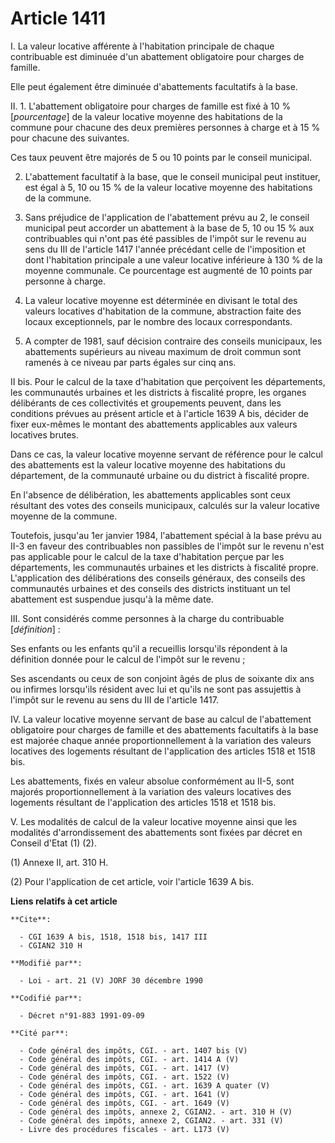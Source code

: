 # Article 1411

I. La valeur locative afférente à l'habitation principale de chaque contribuable est diminuée d'un abattement obligatoire
pour charges de famille.

Elle peut également être diminuée d'abattements facultatifs à la base.

II. 1. L'abattement obligatoire pour charges de famille est fixé à 10 % [*pourcentage*] de la valeur locative moyenne des
habitations de la commune pour chacune des deux premières personnes à charge et à 15 % pour chacune des suivantes.

Ces taux peuvent être majorés de 5 ou 10 points par le conseil municipal.

2. L'abattement facultatif à la base, que le conseil municipal peut instituer, est égal à 5, 10 ou 15 % de la valeur locative
moyenne des habitations de la commune.

3. Sans préjudice de l'application de l'abattement prévu au 2, le conseil municipal peut accorder un abattement à la base de
5, 10 ou 15 % aux contribuables qui n'ont pas été passibles de l'impôt sur le revenu au sens du III de l'article 1417 l'année
précédant celle de l'imposition et dont l'habitation principale a une valeur locative inférieure à 130 % de la moyenne
communale. Ce pourcentage est augmenté de 10 points par personne à charge.

4. La valeur locative moyenne est déterminée en divisant le total des valeurs locatives d'habitation de la commune,
abstraction faite des locaux exceptionnels, par le nombre des locaux correspondants.

5. A compter de 1981, sauf décision contraire des conseils municipaux, les abattements supérieurs au niveau maximum de droit
commun sont ramenés à ce niveau par parts égales sur cinq ans.

II bis. Pour le calcul de la taxe d'habitation que perçoivent les départements, les communautés urbaines et les districts à
fiscalité propre, les organes délibérants de ces collectivités et groupements peuvent, dans les conditions prévues au présent
article et à l'article 1639 A bis, décider de fixer eux-mêmes le montant des abattements applicables aux valeurs locatives
brutes.

Dans ce cas, la valeur locative moyenne servant de référence pour le calcul des abattements est la valeur locative moyenne
des habitations du département, de la communauté urbaine ou du district à fiscalité propre.

En l'absence de délibération, les abattements applicables sont ceux résultant des votes des conseils municipaux, calculés sur
la valeur locative moyenne de la commune.

Toutefois, jusqu'au 1er janvier 1984, l'abattement spécial à la base prévu au II-3 en faveur des contribuables non passibles
de l'impôt sur le revenu n'est pas applicable pour le calcul de la taxe d'habitation perçue par les départements, les
communautés urbaines et les districts à fiscalité propre. L'application des délibérations des conseils généraux, des conseils
des communautés urbaines et des conseils des districts instituant un tel abattement est suspendue jusqu'à la même date.

III. Sont considérés comme personnes à la charge du contribuable [*définition*] :

Ses enfants ou les enfants qu'il a recueillis lorsqu'ils répondent à la définition donnée pour le calcul de l'impôt sur le
revenu ;

Ses ascendants ou ceux de son conjoint âgés de plus de soixante dix ans ou infirmes lorsqu'ils résident avec lui et qu'ils ne
sont pas assujettis à l'impôt sur le revenu au sens du III de l'article 1417.

IV. La valeur locative moyenne servant de base au calcul de l'abattement obligatoire pour charges de famille et des
abattements facultatifs à la base est majorée chaque année proportionnellement à la variation des valeurs locatives des
logements résultant de l'application des articles 1518 et 1518 bis.

Les abattements, fixés en valeur absolue conformément au II-5, sont majorés proportionnellement à la variation des valeurs
locatives des logements résultant de l'application des articles 1518 et 1518 bis.

V. Les modalités de calcul de la valeur locative moyenne ainsi que les modalités d'arrondissement des abattements sont fixées
par décret en Conseil d'Etat (1) (2).

(1) Annexe II, art. 310 H.

(2) Pour l'application de cet article, voir l'article 1639 A bis.

**Liens relatifs à cet article**

	**Cite**:

	  - CGI 1639 A bis, 1518, 1518 bis, 1417 III
	  - CGIAN2 310 H

	**Modifié par**:

	  - Loi - art. 21 (V) JORF 30 décembre 1990

	**Codifié par**:

	  - Décret n°91-883 1991-09-09

	**Cité par**:

	  - Code général des impôts, CGI. - art. 1407 bis (V)
	  - Code général des impôts, CGI. - art. 1414 A (V)
	  - Code général des impôts, CGI. - art. 1417 (V)
	  - Code général des impôts, CGI. - art. 1522 (V)
	  - Code général des impôts, CGI. - art. 1639 A quater (V)
	  - Code général des impôts, CGI. - art. 1641 (V)
	  - Code général des impôts, CGI. - art. 1649 (V)
	  - Code général des impôts, annexe 2, CGIAN2. - art. 310 H (V)
	  - Code général des impôts, annexe 2, CGIAN2. - art. 331 (V)
	  - Livre des procédures fiscales - art. L173 (V)
